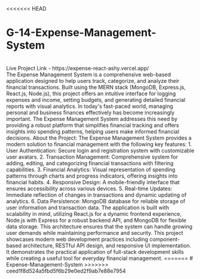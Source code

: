 <<<<<<< HEAD
# G-14-Expense-Management-System
<br>
Live Project Link - https://expense-react-ashy.vercel.app/
<br>
The Expense Management System is a comprehensive web-based application designed to help
users track, categorize, and analyze their financial transactions. Built using the MERN stack
(MongoDB, Express.js, React.js, Node.js), this project offers an intuitive interface for logging
expenses and income, setting budgets, and generating detailed financial reports with visual
analytics.
In today's fast-paced world, managing personal and business finances effectively has become
increasingly important. The Expense Management System addresses this need by providing a robust
platform that simplifies financial tracking and offers insights into spending patterns, helping users
make informed financial decisions.
About the Project:
The Expense Management System provides a modern solution to financial management with the
following key features:
1. User Authentication: Secure login and registration system with customizable user avatars.
2. Transaction Management: Comprehensive system for adding, editing, and categorizing
financial transactions with filtering capabilities.
3. Financial Analytics: Visual representation of spending patterns through charts and progress
indicators, offering insights into financial habits.
4. Responsive Design: A mobile-friendly interface that ensures accessibility across various
devices.
5. Real-time Updates: Immediate reflection of changes in transactions and dynamic updating
of analytics.
6. Data Persistence: MongoDB database for reliable storage of user information and
transaction data.
The application is built with scalability in mind, utilizing React.js for a dynamic frontend
experience, Node.js with Express for a robust backend API, and MongoDB for flexible data storage.
This architecture ensures that the system can handle growing user demands while maintaining
performance and security.
This project showcases modern web development practices including component-based
architecture, RESTful API design, and responsive UI implementation. It demonstrates the practical
application of full-stack development skills while creating a useful tool for everyday financial
management.
=======
# Expense-Management-System
>>>>>>> ceed1f8d524a5fbd5f6b29e0ed2f9ab7e88e7954
